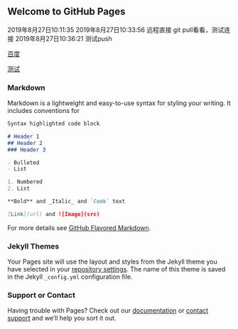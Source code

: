 ## Welcome to GitHub Pages

2019年8月27日10:11:35
2019年8月27日10:33:56
远程直接 git pull看看，测试连接
2019年8月27日10:36:21
测试push



[百度]( https://www.baidu.com)

[测试]( https://github.com/GruStack/GruStack.github.io)

### Markdown

Markdown is a lightweight and easy-to-use syntax for styling your writing. It includes conventions for

```markdown
Syntax highlighted code block

# Header 1
## Header 2
### Header 3

- Bulleted
- List

1. Numbered
2. List

**Bold** and _Italic_ and `Code` text

[Link](url) and ![Image](src)
```

For more details see [GitHub Flavored Markdown](https://guides.github.com/features/mastering-markdown/).

### Jekyll Themes

Your Pages site will use the layout and styles from the Jekyll theme you have selected in your [repository settings](https://github.com/GruStack/GruStack.github.io/settings). The name of this theme is saved in the Jekyll `_config.yml` configuration file.

### Support or Contact

Having trouble with Pages? Check out our [documentation](https://help.github.com/categories/github-pages-basics/) or [contact support](https://github.com/contact) and we’ll help you sort it out.
